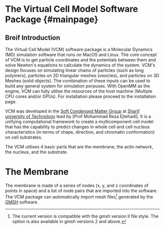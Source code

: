The Virtual Cell Model Software Package           {#mainpage}
============
Breif Introduction
--------------------
The Virtual Cell Model (VCM) software package is a Molecular Dynamics (MD) simulation software that  runs on MacOS and Linux. The core concept of VCM is to get particle coordinates and the potentials between them and solve Newton's equations to calculate the dynamics of the system. VCM's design focuses on simulating linear chains of particles (such as long polymers), particles on 2D triangular meshes (vesicles), and particles on 3D Meshes (solid objects). The combination of these inputs can be used to build any general system for simulation porpuses. With OpenMM as the engine, VCM can fully utilise the resources of the host machine (Multiple CPU cores and/or GPUs). For installation please  proceed to the installation page.

VCM was developed in the [Soft Condensed Matter Group] at [Sharif university of Technology] lead by [Prof Mohammad Reza Ejtehadi]. It is a unifying computational framework to create a multicomponent cell model that has the capability to predict changes in whole cell and cell nucleus characteristics (in terms of shape, direction, and chromatin conformation) on cell substrates.

The VCM utilises 4 basic parts that are the membrane, the actin network, the nucleus, and the substrate.

# The Membrane

The membrane is made of a series of nodes (x, y, and z coordinates of points in space) and a list of node pairs that are imported into the software. The VCM package can automatically import  mesh files[^1] generated by the [GMSH] software.

[Soft Condensed Matter Group]: http://softmatter.physics.sharif.edu "Soft Condensed Matter Group"
[Sharif university of Technology]: http://www.en.sharif.edu "Sharif English homepage"
[Prof. Mohammad Reza Ejtehadi]: http://sharif.edu/~ejtehadi/ "Prof Ejtehadi's homepage"
[GMSH]: http://gmsh.info "Gmsh homepage"

[^1]: The current version is compatible with the gmsh version II file style. The option is also available in gmsh versions 2 and above.
